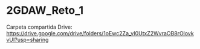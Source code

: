 # 2GDAW_Reto_1

Carpeta compartida Drive: https://drive.google.com/drive/folders/1oEwc2Za_vI0UtxZ2WvraOB8rOlovkvUI?usp=sharing

